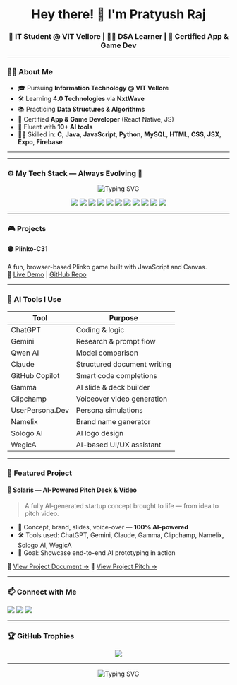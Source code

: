 <h1 align="center">Hey there! 👋 I'm Pratyush Raj</h1>
<h3 align="center">🚀 IT Student @ VIT Vellore | 👨‍💻 DSA Learner | 📱 Certified App & Game Dev</h3>

---

### 🧑‍💼 About Me

- 🎓 Pursuing **Information Technology @ VIT Vellore**
- 🛠️ Learning **4.0 Technologies** via **NxtWave**
- 📚 Practicing **Data Structures & Algorithms**
- 📱 Certified **App & Game Developer** (React Native, JS)
- 🤖 Fluent with **10+ AI tools**
- 👨‍💻 Skilled in: **C**, **Java**, **JavaScript**, **Python**, **MySQL**, **HTML**, **CSS**, **JSX**, **Expo**, **Firebase**

---

---

### ⚙️ My Tech Stack — Always Evolving 🚀

<p align="center">
  <img src="https://readme-typing-svg.herokuapp.com?font=Fira+Code&size=20&pause=1000&color=0FF700&center=true&vCenter=true&width=500&lines=JavaScript+%7C+React+Native+%7C+JSX;Expo+%7C+Firebase+%7C+HTML+%7C+CSS;MySQL+%7C+Python+%7C+C+%7C+Java" alt="Typing SVG" />
</p>

<p align="center">
  <img src="https://img.shields.io/badge/JavaScript-F7DF1E?style=for-the-badge&logo=javascript&logoColor=black"/>
  <img src="https://img.shields.io/badge/React_Native-20232A?style=for-the-badge&logo=react&logoColor=61DAFB"/>
  <img src="https://img.shields.io/badge/JSX-61DAFB?style=for-the-badge&logo=react&logoColor=black"/>
  <img src="https://img.shields.io/badge/Expo-000020?style=for-the-badge&logo=expo&logoColor=white"/>
  <img src="https://img.shields.io/badge/Firebase-FFCA28?style=for-the-badge&logo=firebase&logoColor=black"/>
  <img src="https://img.shields.io/badge/MySQL-00758F?style=for-the-badge&logo=mysql&logoColor=white"/>
  <img src="https://img.shields.io/badge/HTML5-E34F26?style=for-the-badge&logo=html5&logoColor=white"/>
  <img src="https://img.shields.io/badge/CSS3-1572B6?style=for-the-badge&logo=css3&logoColor=white"/>
  <img src="https://img.shields.io/badge/Python-3776AB?style=for-the-badge&logo=python&logoColor=white"/>
  <img src="https://img.shields.io/badge/C-A8B9CC?style=for-the-badge&logo=c&logoColor=black"/>
  <img src="https://img.shields.io/badge/Java-ED8B00?style=for-the-badge&logo=java&logoColor=white"/>
</p>

---

### 🎮 Projects

#### 🟣 Plinko-C31  
A fun, browser-based Plinko game built with JavaScript and Canvas.  
🔗 [Live Demo](https://pratyush017.github.io/Plinko-C31/) | [GitHub Repo](https://github.com/Pratyush017/Plinko-C31)





---

### 🤖 AI Tools I Use

| Tool              | Purpose                     |
|-------------------|------------------------------|
| ChatGPT           | Coding & logic               |
| Gemini            | Research & prompt flow       |
| Qwen AI           | Model comparison             |
| Claude            | Structured document writing  |
| GitHub Copilot    | Smart code completions       |
| Gamma             | AI slide & deck builder      |
| Clipchamp         | Voiceover video generation   |
| UserPersona.Dev   | Persona simulations          |
| Namelix           | Brand name generator         |
| Sologo AI         | AI logo design               |
| WegicA            | AI-based UI/UX assistant     |

---

### 🌟 Featured Project

#### 🔆 Solaris — AI-Powered Pitch Deck & Video

> A fully AI-generated startup concept brought to life — from idea to pitch video.

- 🧠 Concept, brand, slides, voice-over — **100% AI-powered**
- 🛠️ Tools used: ChatGPT, Gemini, Claude, Gamma, Clipchamp, Namelix, Sologo AI, WegicA
- 🎯 Goal: Showcase end-to-end AI prototyping in action

📎 [View Project Document →](https://docs.google.com/document/d/1wIqiiW2M5uqNAyIyVc2QDemoC0TYAnyECFlh0maRd00/edit?usp=drive_link)
📎 [View Project Pitch →](https://drive.google.com/file/d/1UgQLrnvcGFmiUF9dHHfUuRbpOHgua3gI/view?usp=drive_link)

---

### 📫 Connect with Me

<p align="left">
  <a href="mailto:pratyushraj0176@gmail.com"><img src="https://img.shields.io/badge/Email-pratyushraj0176@gmail.com-D14836?style=for-the-badge&logo=gmail&logoColor=white"></a>
  <a href="https://www.linkedin.com/in/pratyushraj0176"><img src="https://img.shields.io/badge/LinkedIn-PratyushRaj0176-blue?style=for-the-badge&logo=linkedin&logoColor=white"></a>
  <a href="https://github.com/Pratyush017"><img src="https://img.shields.io/badge/GitHub-Pratyush017-181717?style=for-the-badge&logo=github&logoColor=white"></a>
</p>

---

### 🏆 GitHub Trophies

<p align="center">
  <img src="https://github-profile-trophy.vercel.app/?username=Pratyush017&theme=onedark&row=2&column=4&margin-w=15&margin-h=15" />
</p>

---

<p align="center">
  <img src="https://readme-typing-svg.herokuapp.com?font=Fira+Code&size=24&pause=1000&color=00F7FF&center=true&vCenter=true&width=435&lines=Learning+every+day+⚡;Building+impactful+projects+🚀;Consistency+%3E+Intensity+🔥" alt="Typing SVG" />
</p>
